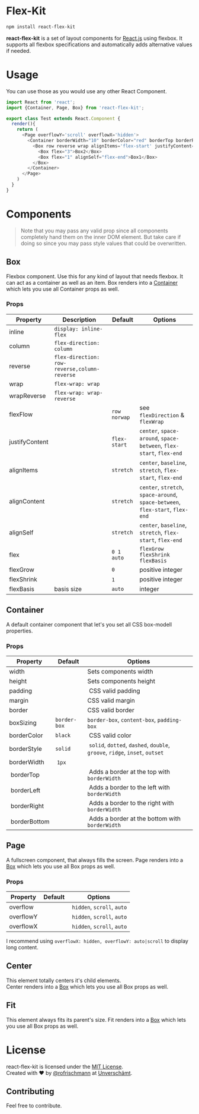 # Flex-Kit
```sh
npm install react-flex-kit
```
**react-flex-kit** is a set of layout components for  [React.js](https://facebook.github.io/react/) using flexbox. 
It supports all flexbox specifications and automatically adds alternative values if needed.

# Usage
You can use those as you would use any other React Component.
```javascript
import React from 'react';
import {Container, Page, Box} from 'react-flex-kit';

export class Test extends React.Component {
  render(){
    return (
      <Page overflowY='scroll' overflowX='hidden'>
        <Container borderWidth="10" borderColor="red" borderTop borderRight padding="10">
          <Box row reverse wrap alignItems='flex-start' justifyContent="space-around">
            <Box flex="3">Box2</Box>
            <Box flex="1" alignSelf="flex-end">Box1</Box>
          </Box>
        </Container>
      </Page>
    )
  }
}
```




# Components
> Note that you may pass any valid prop since all components completely hand them on the inner DOM element. But take care if doing so since you may pass style values that could be overwritten.


## Box
Flexbox component. Use this for any kind of layout that needs flexbox. It can act as a container as well as an item. Box renders into a [Container](#container) which lets you use all Container props as well.

### Props
| Property | Description |Default | Options |
| ------- | ---------|----------|------------|
| inline |`display: inline-flex` |  |  | 
| column |`flex-direction: column` |  |  | 
| reverse |`flex-direction: row-reverse,column-reverse` |  |  | 
| wrap | `flex-wrap: wrap` |  |  | 
| wrapReverse |`flex-wrap: wrap-reverse` ||| 
| flexFlow || `row norwap` | see `flexDirection` & `flexWrap` |  
|justifyContent |   |`flex-start` | `center`, `space-around`, `space-between`, `flex-start`, `flex-end`|
|alignItems || `stretch`| `center`, `baseline`, `stretch`, `flex-start`, `flex-end`|
|alignContent || `stretch`| `center`, `stretch`, `space-around`, `space-between`, `flex-start`, `flex-end`|
|alignSelf | | `stretch`| `center`, `baseline`, `stretch`, `flex-start`, `flex-end`|
|flex |  | `0 1 auto` | `flexGrow flexShrink flexBasis` |
|flexGrow |  | `0`| positive integer |
|flexShrink |  | `1` | positive integer |
|flexBasis | basis size |`auto` | integer 


## Container
A default container component that let's you set all CSS box-modell properties. 
### Props
| Property | Default | Options |
| ------- | ----------|------------|
| width | | Sets components width|
| height | | Sets components height|
| padding |  | CSS valid padding |
| margin |  | CSS valid margin |
| border |  | CSS valid border |
| boxSizing | `border-box` | `border-box`, `content-box`, `padding-box` |
| borderColor | `black` | CSS valid color |
| borderStyle | `solid` | `solid`, `dotted`, `dashed`, `double`, `groove`, `ridge`, `inset`, `outset` |
|borderWidth | `1px` |  |
| borderTop |  | Adds a border at the top with `borderWidth` |
| borderLeft |  | Adds a border to the left with `borderWidth` |
| borderRight |  | Adds a border to the right with `borderWidth` |
| borderBottom |  | Adds a border at the bottom with `borderWidth` |

## Page
A fullscreen component, that always fills the screen. Page renders into a [Box](#box) which lets you use all Box props as well.  
### Props
| Property | Default | Options |
| ------- | ----------|------------|
| overflow |  | `hidden`, `scroll`, `auto`  |
| overflowY |  | `hidden`, `scroll`, `auto`  |
| overflowX |  | `hidden`, `scroll`, `auto`  |

I recommend using `overflowX: hidden, overflowY: auto|scroll` to display long content.

## Center
This element totally centers it's child elements.     
Center renders into a [Box](#box) which lets you use all Box props as well. 

## Fit
This element always fits its parent's size.
Fit renders into a [Box](#box) which lets you use all Box props as well. 

# License
react-flex-kit is licensed under the [MIT License](http://opensource.org/licenses/MIT).    
Created with &hearts; by [@rofrischmann](http://rofrischmann.de) at [Unverschämt](http://unverschaemt.net).

## Contributing
Feel free to contribute.
